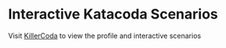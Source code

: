 # Interactive Katacoda Scenarios

Visit [KillerCoda](https://killercoda.com/paulo-vigne) to view the profile and interactive scenarios
